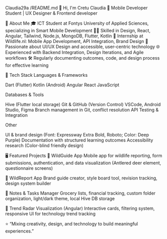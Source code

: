 Claudia29a
/README.md
👋 Hi, I'm Cretu Claudia
🚀 Mobile Developer Student | UX Designer & Frontend developer


🌟 About Me
🎓 ICT Student at Fontys University of Applied Sciences, specializing in Smart Mobile Development
🧑‍💻 Skilled in Design, React, Angular, Tailwind, Node.js, MongoDB, Flutter, Kotlin 
📱 Internship at Wildlife.nl: Mobile App Development, API Integration, Brand Design
🎨 Passionate about UI/UX Design and accessible, user-centric technology
🌐 Experienced with Backend Integration, Design Iterations, and Agile workflows
🛠️ Regularly documenting outcomes, code, and design process for effective learning

🔧 Tech Stack
Languages & Frameworks

Dart (Flutter)
Kotlin (Android)
Angular
React
JavaScript

Databases & Tools

Hive (Flutter local storage)
Git & GitHub (Version Control)
VSCode, Android Studio, Figma
Branch management in Git, conflict resolution
API Testing & Integration

Other

UI & brand design (Font: Expressway Extra Bold, Roboto; Color: Deep Purple)
Documentation with structured learning outcomes
Accessibility research (Color-blind friendly design)

🖥️ Featured Projects
🔹 WildGuide App
Mobile app for wildlife reporting, form submissions, authentication, and data visualization (Antlered deer element, questionnaire screens)

🔹 WildReport App
Brand guide creator, style board tool, revision tracking, design system builder

🔹 Notes & Tasks Manager
Grocery lists, financial tracking, custom folder organization, light/dark theme, local Hive DB storage

🔹 Trend Radar Visualization (Angular)
Interactive cards, filtering system, responsive UI for technology trend tracking

⭐️ “Mixing creativity, design, and technology to build meaningful experiences.”
